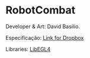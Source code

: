 RobotCombat
===========


Developer & Art: David Basilio.

Especificação: [Link for Dropbox](https://www.dropbox.com/s/eajw0vh44015k5u/Trabalho_Grau_A_Alg_Estrut.pdf)

Libraries: [LibEGL4](https://github.com/farlei/libEGL)



